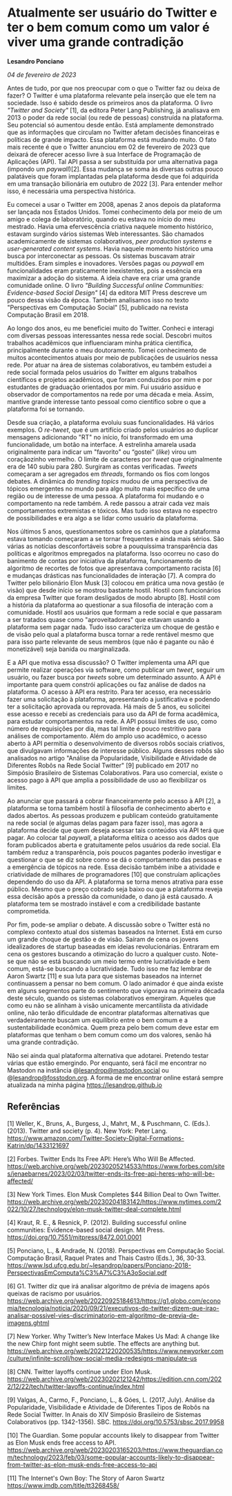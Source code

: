 # Atualmente ser usuário do Twitter e ter o bem comum como um valor é viver uma grande contradição

**Lesandro Ponciano**

_04 de fevereiro de 2023_

Antes de tudo, por que nos preocupar com o que o Twitter faz ou deixa de fazer? O Twitter é uma plataforma relevante pela inserção que ele tem na sociedade. Isso é sabido desde os primeiros anos da plataforma. O livro _"Twitter and Society"_ [1], da editora Peter Lang Publishing, já analisava em 2013 o poder da rede social (ou rede de pessoas) construída na plataforma. Seu potencial só aumentou desde então. Está amplamente demonstrado que as informações que circulam no Twitter afetam decisões financeiras e políticas de grande impacto. Essa plataforma está mudando muito. O fato mais recente é que o Twitter anunciou em 02 de fevereiro de 2023 que deixará de oferecer acesso livre à sua Interface de Programação de Aplicações (API). Tal API passa a ser substituída por uma alternativa paga (impondo um _paywall_)[2]. Essa mudança se soma às diversas outras pouco palatáveis que foram implantadas pela plataforma desde que foi adquirida em uma transação bilionária em outubro de 2022 [3]. Para entender melhor isso, é necessária uma perspectiva histórica.

Eu comecei a usar o Twitter em 2008, apenas 2 anos depois da plataforma ser lançada nos Estados Unidos. Tomei conhecimento dela por meio de um amigo e colega de laboratório, quando eu estava no início do meu mestrado. Havia uma efervescência criativa naquele momento histórico, estavam surgindo vários sistemas Web interessantes. São chamados academicamente de sistemas colaborativos, _peer production systems_ e _user-generated content systems_. Havia naquele momento histórico uma busca por interconectar as pessoas. Os sistemas buscavam atrair multidões. Eram simples e inovadores. Versões pagas ou _paywall_ em funcionalidades eram praticamente inexistentes, pois a essência era maximizar a adoção do sistema. A ideia chave era criar uma grande comunidade online. O livro _"Building Successful online Communities: Evidence-based Social Design"_ [4] da editora MIT Press descreve um pouco dessa visão da época. Também analisamos isso no texto "Perspectivas em Computação Social" [5], publicado na revista Computação Brasil em 2018.

Ao longo dos anos, eu me beneficiei muito do Twitter. Conheci e interagi com diversas pessoas interessantes nessa rede social. Descobri muitos trabalhos acadêmicos que influenciaram minha prática científica, principalmente durante o meu doutoramento. Tomei conhecimento de muitos acontecimentos atuais por meio de publicações de usuários nessa rede. Por atuar na área de sistemas colaborativos, eu também estudei a rede social formada pelos usuários do Twitter em alguns trabalhos científicos e projetos acadêmicos, que foram conduzidos por mim e por estudantes de graduação orientados por mim. Fui usuário assíduo e observador de comportamentos na rede por uma década e meia. Assim, mantive grande interesse tanto pessoal como científico sobre o que a plataforma foi se tornando.

Desde sua criação, a plataforma evoluiu suas funcionalidades. Há vários exemplos. O _re-tweet_, que é um artifício criado pelos usuários ao duplicar mensagens adicionando "RT" no início, foi transformado em uma funcionalidade, um botão na interface. A estrelinha amarela usada originalmente para indicar um "favorito" ou “gostei” (_like_) virou um coraçãozinho vermelho. O limite de caracteres por _tweet_ que originalmente era de 140 subiu para 280. Surgiram as contas verificadas. _Tweets_ começaram a ser agregados em _threads_, formando os fios com longos debates. A dinâmica do _trending topics_ mudou de uma perspectiva de tópicos emergentes no mundo para algo muito mais específico de uma região ou de interesse de uma pessoa. A plataforma foi mudando e o comportamento na rede também. A rede passou a atrair cada vez mais comportamentos extremistas e tóxicos. Mas tudo isso estava no espectro de possibilidades e era algo a se lidar como usuário da plataforma.

Nos últimos 5 anos, questionamentos sobre os caminhos que a plataforma estava tomando começaram a se tornar frequentes e ainda mais sérios. São várias as notícias desconfortáveis sobre a pouquíssima transparência das políticas e algoritmos empregados na plataforma. Isso ocorreu no caso do banimento de contas por iniciativa da plataforma, funcionamento de algoritmo de recortes de fotos que apresentava comportamento racista [6] e mudanças drásticas nas funcionalidades de interação [7]. A compra do Twitter pelo bilionário Elon Musk [3] colocou em prática uma nova gestão (e visão) que desde início se mostrou bastante hostil. Hostil com funcionários da empresa Twitter que foram desligados de modo abrupto [8]. Hostil com a história da plataforma ao questionar a sua filosofia de interação com a comunidade. Hostil aos usuários que formam a rede social e que passaram a ser tratados quase como "aproveitadores" que estavam usando a plataforma sem pagar nada. Tudo isso caracteriza um choque de gestão e de visão pelo qual a plataforma busca tornar a rede rentável mesmo que para isso parte relevante de seus membros (que não é pagante ou não é monetizável) seja banida ou marginalizada.

E a API que motiva essa discussão? O Twitter implementa uma API que permite realizar operações via software, como publicar um _tweet_, seguir um usuário, ou fazer busca por _tweets_ sobre um determinado assunto. A API é importante para quem constrói aplicações ou faz análise de dados na plataforma. O acesso à API era restrito. Para ter acesso, era necessário fazer uma solicitação à plataforma, apresentando a justificativa e podendo ter a solicitação aprovada ou reprovada. Há mais de 5 anos, eu solicitei esse acesso e recebi as credenciais para uso da API de forma acadêmica, para estudar comportamentos na rede. A API possui limites de uso, como número de requisições por dia, mas tal limite é pouco restritivo para análises de comportamento. Além do amplo uso acadêmico, o acesso aberto à API permitia o desenvolvimento de diversos robôs sociais criativos, que divulgavam informações de interesse público. Alguns desses robôs são analisados no artigo "Análise da Popularidade, Visibilidade e Atividade de Diferentes Robôs na Rede Social Twitter" [9] publicado em 2017 no Simpósio Brasileiro de Sistemas Colaborativos. Para uso comercial, existe o acesso pago à API que amplia a possibilidade de uso ao flexibilizar os limites.

Ao anunciar que passará a cobrar financeiramente pelo acesso à API [2], a plataforma se torna também hostil à filosofia de conhecimento aberto e dados abertos. As pessoas produzem e publicam conteúdo gratuitamente na rede social (e algumas delas pagam para fazer isso), mas agora a plataforma decide que quem deseja acessar tais conteúdos via API terá que pagar. Ao colocar tal _paywall_, a plataforma elitiza o acesso aos dados que foram publicados aberta e gratuitamente pelos usuários da rede social. Ela também reduz a transparência, pois poucos pagantes poderão investigar e questionar o que se diz sobre como se dá o comportamento das pessoas e a emergência de tópicos na rede. Essa decisão também inibe a atividade e criatividade de milhares de programadores [10] que construíam aplicações dependendo do uso da API. A plataforma se torna menos atrativa para esse público. Mesmo que o preço cobrado seja baixo ou que a plataforma reveja essa decisão após a pressão da comunidade, o dano já está causado. A plataforma tem se mostrado instável e com a credibilidade bastante comprometida.

Por fim, pode-se ampliar o debate. A discussão sobre o Twitter está no complexo contexto atual dos sistemas baseados na Internet. Está em curso um grande choque de gestão e de visão. Saíram de cena os jovens idealizadores de startup baseadas em ideias revolucionárias. Entraram em cena os gestores buscando a otimização do lucro a qualquer custo. Note-se que não se está buscando um meio termo entre lucratividade e bem comum, está-se buscando a lucratividade. Tudo isso me faz lembrar de Aaron Swartz [11] e sua luta para que sistemas baseados na internet continuassem a pensar no bem comum. O lado animador é que ainda existe em alguns segmentos parte do sentimento que vigorava na primeira década deste século, quando os sistemas colaborativos emergiram. Aqueles que como eu não se alinham à visão unicamente mercantilista da atividade online, não terão dificuldade de encontrar plataformas alternativas que verdadeiramente buscam um equilíbrio entre o bem comum e a sustentabilidade econômica. Quem preza pelo bem comum deve estar em plataformas que tenham o bem comum como um dos valores, senão há uma grande contradição.

Não sei ainda qual plataforma alternativa que adotarei. Pretendo testar várias que estão emergindo. Por enquanto, será fácil me encontrar no Mastodon na instância @lesandrop@mastodon.social ou @lesandrop@fosstodon.org. A forma de me encontrar online estará sempre atualizada na minha página https://lesandrop.github.io 

## Referências

[1] Weller, K., Bruns, A., Burgess, J., Mahrt, M., & Puschmann, C. (Eds.). (2013). Twitter and society (p. 4). New York: Peter Lang. https://www.amazon.com/Twitter-Society-Digital-Formations-Katrin/dp/1433121697

[2] Forbes. Twitter Ends Its Free API: Here’s Who Will Be Affected. https://web.archive.org/web/20230205214533/https://www.forbes.com/sites/jenaebarnes/2023/02/03/twitter-ends-its-free-api-heres-who-will-be-affected/

[3] New York Times. Elon Musk Completes $44 Billion Deal to Own Twitter. https://web.archive.org/web/20230204183142/https://www.nytimes.com/2022/10/27/technology/elon-musk-twitter-deal-complete.html

[4] Kraut, R. E., & Resnick, P. (2012). Building successful online communities: Evidence-based social design. Mit Press. https://doi.org/10.7551/mitpress/8472.001.0001

[5] Ponciano, L., & Andrade, N. (2018). Perspectivas em Computação Social. Computação Brasil, Raquel Prates and Thais Castro (Eds.), 36, 30-33. https://www.lsd.ufcg.edu.br/~lesandrop/papers/Ponciano-2018-PerspectivasEmComputa%C3%A7%C3%A3oSocial.pdf

[6] G1. Twitter diz que irá analisar algoritmo de prévia de imagens após queixas de racismo por usuários. https://web.archive.org/web/20220925184613/https://g1.globo.com/economia/tecnologia/noticia/2020/09/21/executivos-do-twitter-dizem-que-irao-analisar-possivel-vies-discriminatorio-em-algoritmo-de-previa-de-imagens.ghtml

[7] New Yorker. Why Twitter’s New Interface Makes Us Mad: A change like the new Chirp font might seem subtle. The effects are anything but. https://web.archive.org/web/20221220200535/https://www.newyorker.com/culture/infinite-scroll/how-social-media-redesigns-manipulate-us

[8] CNN. Twitter layoffs continue under Elon Musk. https://web.archive.org/web/20230202121242/https://edition.cnn.com/2022/12/22/tech/twitter-layoffs-continue/index.html

[9] Valgas, A., Carmo, F., Ponciano, L., & Góes, L. (2017, July). Análise da Popularidade, Visibilidade e Atividade de Diferentes Tipos de Robôs na Rede Social Twitter. In Anais do XIV Simpósio Brasileiro de Sistemas Colaborativos (pp. 1342-1356). SBC. https://doi.org/10.5753/sbsc.2017.9958

[10] The Guardian. Some popular accounts likely to disappear from Twitter as Elon Musk ends free access to API. https://web.archive.org/web/20230203165203/https://www.theguardian.com/technology/2023/feb/03/some-popular-accounts-likely-to-disappear-from-twitter-as-elon-musk-ends-free-access-to-api

[11] The Internet's Own Boy: The Story of Aaron Swartz https://www.imdb.com/title/tt3268458/
